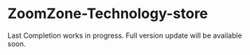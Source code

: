 # ZoomZone-Technology-store
Last Completion works in progress. Full version update will be available soon.
